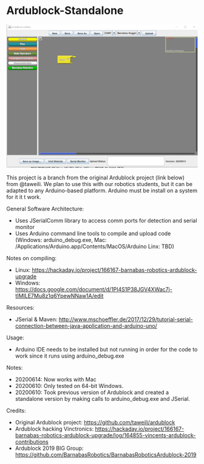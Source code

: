 # Ardublock-Standalone

![Screenshot](/images/SharedScreenShot.jpg)

This project is a branch from the original Ardublock project (link below) from @taweili.  We plan to use this with our robotics students, but it can be adapted to any Arduino-based platform.  Arduino must be install on a system for it it t work.  

General Software Architecture:
- Uses JSerialComm library to access comm ports for detection and serial monitor
- Uses Arduino command line tools to compile and upload code (Windows: arduino_debug.exe, Mac: /Applications/Arduino.app/Contents/MacOS/Arduino Linx: TBD)

Notes on compiling:
- Linux: https://hackaday.io/project/166167-barnabas-robotics-ardublock-upgrade
- Windows: https://docs.google.com/document/d/1PI4S1P38JGV4XWac7j-tIMILE7Mu8z1q6YpewNNaw1A/edit

Resources:
- JSerial & Maven: http://www.mschoeffler.de/2017/12/29/tutorial-serial-connection-between-java-application-and-arduino-uno/

Usage:
- Arduino IDE needs to be installed but not running in order for the code to work since it runs using arduino_debug.exe

Notes:
- 20200614: Now works with Mac
- 20200610: Only tested on 64-bit Windows.
- 20200610: Took previous version of Ardublock and created a standalone version by making calls to arduino_debug.exe and JSerial.

Credits:
- Original Ardublock project: https://github.com/taweili/ardublock
- Ardublock hacking Vinctronics: https://hackaday.io/project/166167-barnabas-robotics-ardublock-upgrade/log/164855-vincents-ardublock-contributions
- Ardublock 2019 BIG Group: https://github.com/BarnabasRobotics/BarnabasRoboticsArdublock-2019
